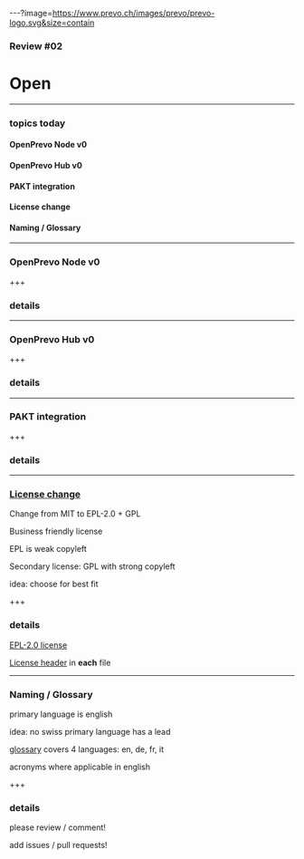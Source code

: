 ---?image=https://www.prevo.ch/images/prevo/prevo-logo.svg&size=contain

### Review #02
# Open

---

### topics today

#### OpenPrevo Node v0
#### OpenPrevo Hub v0
#### PAKT integration
#### License change
#### Naming / Glossary

---

### OpenPrevo Node v0

+++

### details

---

### OpenPrevo Hub v0

+++

### details

---

### PAKT integration

+++

### details

---

### [License change](https://github.com/open-prevo/openprevo/issues/5)

Change from MIT to EPL-2.0 + GPL

Business friendly license

EPL is weak copyleft

Secondary license: GPL with strong copyleft

idea: choose for best fit

+++

### details

[EPL-2.0 license](https://www.eclipse.org/legal/epl-2.0/)

[License header](https://github.com/open-prevo/openprevo/blob/master/build.gradle) in **each** file

---

### Naming / Glossary

primary language is english

idea: no swiss primary language has a lead

[glossary](https://open-prevo.github.io/openprevo/#section-glossary) covers 4 languages: en, de, fr, it

acronyms where applicable in english

+++

### details

please review / comment!

add issues / pull requests!
